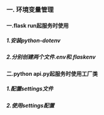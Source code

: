 ### 一. 环境变量管理
#### 一.flask run起服务时使用
##### 1.安装python-dotenv
##### 2.分别创建两个文件.env和.flaskenv
#### 二.python api.py起服务时使用工厂类
##### 1.配置settings文件
##### 2.使用settings配置